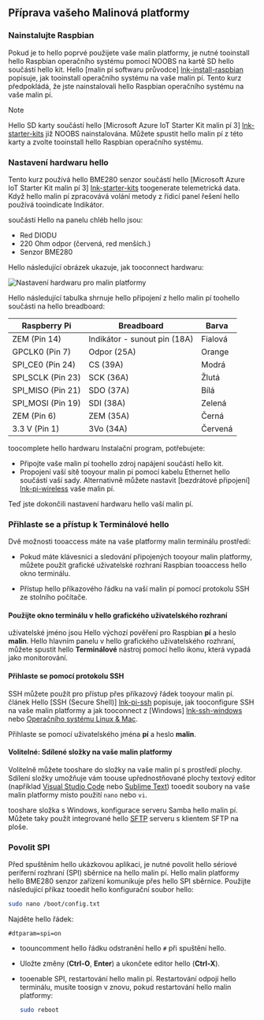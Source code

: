 ## <a name="prepare-your-raspberry-pi"></a>Příprava vašeho Malinová platformy

### <a name="install-raspbian"></a>Nainstalujte Raspbian

Pokud je to hello poprvé použijete vaše malin platformy, je nutné tooinstall hello Raspbian operačního systému pomocí NOOBS na kartě SD hello součástí hello kit. Hello [malin pí softwaru průvodce] [ lnk-install-raspbian] popisuje, jak tooinstall operačního systému na vaše malin pí. Tento kurz předpokládá, že jste nainstalovali hello Raspbian operačního systému na vaše malin pí.

> [!NOTE]
> Hello SD karty součástí hello [Microsoft Azure IoT Starter Kit malin pí 3] [ lnk-starter-kits] již NOOBS nainstalována. Můžete spustit hello malin pí z této karty a zvolte tooinstall hello Raspbian operačního systému.

### <a name="set-up-hello-hardware"></a>Nastavení hardwaru hello

Tento kurz používá hello BME280 senzor součástí hello [Microsoft Azure IoT Starter Kit malin pí 3] [ lnk-starter-kits] toogenerate telemetrická data. Když hello malin pí zpracovává volání metody z řídicí panel řešení hello používá tooindicate Indikátor.

součásti Hello na panelu chléb hello jsou:

- Red DIODU
- 220 Ohm odpor (červená, red menších.)
- Senzor BME280

Hello následující obrázek ukazuje, jak tooconnect hardwaru:

![Nastavení hardwaru pro malin platformy][img-connection-diagram]

Hello následující tabulka shrnuje hello připojení z hello malin pí toohello součásti na hello breadboard:

| Raspberry Pi            | Breadboard             |Barva         |
| ----------------------- | ---------------------- | ------------- |
| ZEM (Pin 14)            | Indikátor - sunout pin (18A)      | Fialová          |
| GPCLK0 (Pin 7)          | Odpor (25A)         | Orange          |
| SPI_CE0 (Pin 24)        | CS (39A)               | Modrá          |
| SPI_SCLK (Pin 23)       | SCK (36A)              | Žlutá        |
| SPI_MISO (Pin 21)       | SDO (37A)              | Bílá         |
| SPI_MOSI (Pin 19)       | SDI (38A)              | Zelená         |
| ZEM (Pin 6)             | ZEM (35A)              | Černá         |
| 3.3 V (Pin 1)           | 3Vo (34A)              | Červená           |

toocomplete hello hardwaru Instalační program, potřebujete:

- Připojte vaše malin pí toohello zdroj napájení součástí hello kit.
- Propojení vaší sítě tooyour malin pí pomocí kabelu Ethernet hello součástí vaší sady. Alternativně můžete nastavit [bezdrátové připojení] [ lnk-pi-wireless] vaše malin pí.

Teď jste dokončili nastavení hardwaru hello vaší malin pí.

### <a name="sign-in-and-access-hello-terminal"></a>Přihlaste se a přístup k Terminálové hello

Dvě možnosti tooaccess máte na vaše platformy malin terminálu prostředí:

- Pokud máte klávesnici a sledování připojených tooyour malin platformy, můžete použít grafické uživatelské rozhraní Raspbian tooaccess hello okno terminálu.

- Přístup hello příkazového řádku na vaší malin pí pomocí protokolu SSH ze stolního počítače.

#### <a name="use-a-terminal-window-in-hello-gui"></a>Použijte okno terminálu v hello grafického uživatelského rozhraní

uživatelské jméno jsou Hello výchozí pověření pro Raspbian **pí** a heslo **malin**. Hello hlavním panelu v hello grafického uživatelského rozhraní, můžete spustit hello **Terminálové** nástroj pomocí hello ikonu, která vypadá jako monitorování.

#### <a name="sign-in-with-ssh"></a>Přihlaste se pomocí protokolu SSH

SSH můžete použít pro přístup přes příkazový řádek tooyour malin pí. článek Hello [SSH (Secure Shell)] [ lnk-pi-ssh] popisuje, jak tooconfigure SSH na vaše malin platformy a jak tooconnect z [Windows] [ lnk-ssh-windows] nebo [Operačního systému Linux & Mac][lnk-ssh-linux].

Přihlaste se pomocí uživatelského jména **pí** a heslo **malin**.

#### <a name="optional-share-a-folder-on-your-raspberry-pi"></a>Volitelné: Sdílené složky na vaše malin platformy

Volitelně můžete tooshare do složky na vaše malin pí s prostředí plochy. Sdílení složky umožňuje vám toouse upřednostňované plochy textový editor (například [Visual Studio Code](https://code.visualstudio.com/) nebo [Sublime Text](http://www.sublimetext.com/)) tooedit soubory na vaše malin platformy místo použití `nano` nebo `vi`.

tooshare složka s Windows, konfigurace serveru Samba hello malin pí. Můžete taky použít integrované hello [SFTP](https://www.raspberrypi.org/documentation/remote-access/) serveru s klientem SFTP na ploše.

### <a name="enable-spi"></a>Povolit SPI

Před spuštěním hello ukázkovou aplikaci, je nutné povolit hello sériové periferní rozhraní (SPI) sběrnice na hello malin pí. Hello malin platformy hello BME280 senzor zařízení komunikuje přes hello SPI sběrnice. Použijte následující příkaz tooedit hello konfigurační soubor hello:

```sh
sudo nano /boot/config.txt
```

Najděte hello řádek:

`#dtparam=spi=on`

- toouncomment hello řádku odstranění hello `#` při spuštění hello.
- Uložte změny (**Ctrl-O**, **Enter**) a ukončete editor hello (**Ctrl-X**).
- tooenable SPI, restartování hello malin pí. Restartování odpojí hello terminálu, musíte toosign v znovu, pokud restartování hello malin platformy:

  ```sh
  sudo reboot
  ```


[img-connection-diagram]: media/iot-suite-raspberry-pi-kit-prepare-pi/rpi2_remote_monitoring.png

[lnk-install-raspbian]: https://www.raspberrypi.org/learning/software-guide/quickstart/
[lnk-pi-wireless]: https://www.raspberrypi.org/documentation/configuration/wireless/README.md
[lnk-pi-ssh]: https://www.raspberrypi.org/documentation/remote-access/ssh/README.md
[lnk-ssh-windows]: https://www.raspberrypi.org/documentation/remote-access/ssh/windows.md
[lnk-ssh-linux]: https://www.raspberrypi.org/documentation/remote-access/ssh/unix.md
[lnk-starter-kits]: https://azure.microsoft.com/develop/iot/starter-kits/